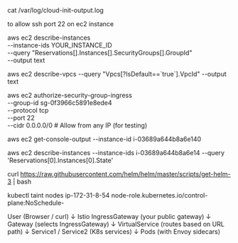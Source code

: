 cat /var/log/cloud-init-output.log

to allow ssh port 22 on ec2 instance

aws ec2 describe-instances \
  --instance-ids YOUR_INSTANCE_ID \
  --query "Reservations[].Instances[].SecurityGroups[].GroupId" \
  --output text

aws ec2 describe-vpcs --query "Vpcs[?IsDefault==\`true\`].VpcId" --output text



aws ec2 authorize-security-group-ingress \
    --group-id sg-0f3966c5891e8ede4 \
    --protocol tcp \
    --port 22 \
    --cidr 0.0.0.0/0  # Allow from any IP (for testing)


aws ec2 get-console-output --instance-id i-03689a644b8a6e140


aws ec2 describe-instances --instance-ids i-03689a644b8a6e14  --query 'Reservations[0].Instances[0].State'






curl https://raw.githubusercontent.com/helm/helm/master/scripts/get-helm-3 | bash


kubectl taint nodes ip-172-31-8-54 node-role.kubernetes.io/control-plane:NoSchedule-


User (Browser / curl)
       ↓
   Istio IngressGateway (your public gateway)
       ↓
     Gateway (selects IngressGateway)
       ↓
   VirtualService (routes based on URL path)
       ↓
  Service1 / Service2 (K8s services)
       ↓
   Pods (with Envoy sidecars)
